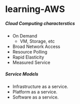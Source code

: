 # learning-AWS

##### Cloud Computing characterstics
* On Demand 
  * VM, Storage, etc
* Broad Network Access
* Resource Polling
* Rapid Elasticity
* Measured Service


##### Service Models
* Infrastructure as a service.
* Platform as a service.
* Software as a service.
